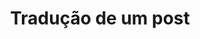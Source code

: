 ---
name: "Tradução"
about: "Solicitar uma tradução"
title: "Tradução de um post"
labels: "tradução"
---